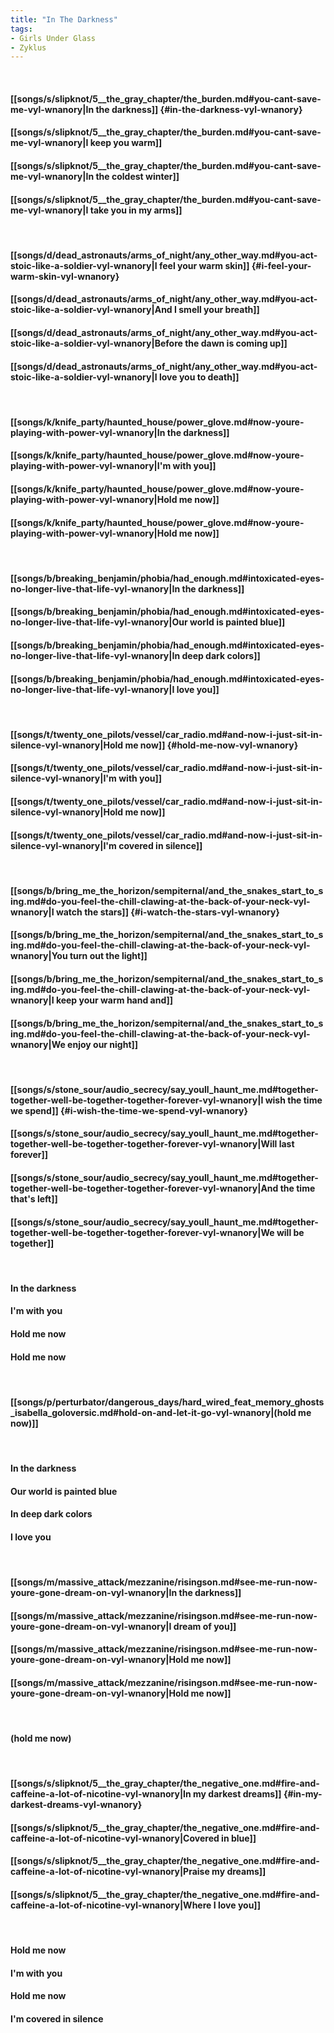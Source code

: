 ```yaml
---
title: "In The Darkness"
tags:
- Girls Under Glass
- Zyklus
---
```

&nbsp;
#### [[songs/s/slipknot/5__the_gray_chapter/the_burden.md#you-cant-save-me-vyl-wnanory|In the darkness]] {#in-the-darkness-vyl-wnanory}
#### [[songs/s/slipknot/5__the_gray_chapter/the_burden.md#you-cant-save-me-vyl-wnanory|I keep you warm]]
#### [[songs/s/slipknot/5__the_gray_chapter/the_burden.md#you-cant-save-me-vyl-wnanory|In the coldest winter]]
#### [[songs/s/slipknot/5__the_gray_chapter/the_burden.md#you-cant-save-me-vyl-wnanory|I take you in my arms]]
&nbsp;
#### [[songs/d/dead_astronauts/arms_of_night/any_other_way.md#you-act-stoic-like-a-soldier-vyl-wnanory|I feel your warm skin]] {#i-feel-your-warm-skin-vyl-wnanory}
#### [[songs/d/dead_astronauts/arms_of_night/any_other_way.md#you-act-stoic-like-a-soldier-vyl-wnanory|And I smell your breath]]
#### [[songs/d/dead_astronauts/arms_of_night/any_other_way.md#you-act-stoic-like-a-soldier-vyl-wnanory|Before the dawn is coming up]]
#### [[songs/d/dead_astronauts/arms_of_night/any_other_way.md#you-act-stoic-like-a-soldier-vyl-wnanory|I love you to death]]
&nbsp;
#### [[songs/k/knife_party/haunted_house/power_glove.md#now-youre-playing-with-power-vyl-wnanory|In the darkness]]
#### [[songs/k/knife_party/haunted_house/power_glove.md#now-youre-playing-with-power-vyl-wnanory|I'm with you]]
#### [[songs/k/knife_party/haunted_house/power_glove.md#now-youre-playing-with-power-vyl-wnanory|Hold me now]]
#### [[songs/k/knife_party/haunted_house/power_glove.md#now-youre-playing-with-power-vyl-wnanory|Hold me now]]
&nbsp;
#### [[songs/b/breaking_benjamin/phobia/had_enough.md#intoxicated-eyes-no-longer-live-that-life-vyl-wnanory|In the darkness]]
#### [[songs/b/breaking_benjamin/phobia/had_enough.md#intoxicated-eyes-no-longer-live-that-life-vyl-wnanory|Our world is painted blue]]
#### [[songs/b/breaking_benjamin/phobia/had_enough.md#intoxicated-eyes-no-longer-live-that-life-vyl-wnanory|In deep dark colors]]
#### [[songs/b/breaking_benjamin/phobia/had_enough.md#intoxicated-eyes-no-longer-live-that-life-vyl-wnanory|I love you]]
&nbsp;
#### [[songs/t/twenty_one_pilots/vessel/car_radio.md#and-now-i-just-sit-in-silence-vyl-wnanory|Hold me now]] {#hold-me-now-vyl-wnanory}
#### [[songs/t/twenty_one_pilots/vessel/car_radio.md#and-now-i-just-sit-in-silence-vyl-wnanory|I'm with you]]
#### [[songs/t/twenty_one_pilots/vessel/car_radio.md#and-now-i-just-sit-in-silence-vyl-wnanory|Hold me now]]
#### [[songs/t/twenty_one_pilots/vessel/car_radio.md#and-now-i-just-sit-in-silence-vyl-wnanory|I'm covered in silence]]
&nbsp;
#### [[songs/b/bring_me_the_horizon/sempiternal/and_the_snakes_start_to_sing.md#do-you-feel-the-chill-clawing-at-the-back-of-your-neck-vyl-wnanory|I watch the stars]] {#i-watch-the-stars-vyl-wnanory}
#### [[songs/b/bring_me_the_horizon/sempiternal/and_the_snakes_start_to_sing.md#do-you-feel-the-chill-clawing-at-the-back-of-your-neck-vyl-wnanory|You turn out the light]]
#### [[songs/b/bring_me_the_horizon/sempiternal/and_the_snakes_start_to_sing.md#do-you-feel-the-chill-clawing-at-the-back-of-your-neck-vyl-wnanory|I keep your warm hand and]]
#### [[songs/b/bring_me_the_horizon/sempiternal/and_the_snakes_start_to_sing.md#do-you-feel-the-chill-clawing-at-the-back-of-your-neck-vyl-wnanory|We enjoy our night]]
&nbsp;
#### [[songs/s/stone_sour/audio_secrecy/say_youll_haunt_me.md#together-together-well-be-together-together-forever-vyl-wnanory|I wish the time we spend]] {#i-wish-the-time-we-spend-vyl-wnanory}
#### [[songs/s/stone_sour/audio_secrecy/say_youll_haunt_me.md#together-together-well-be-together-together-forever-vyl-wnanory|Will last forever]]
#### [[songs/s/stone_sour/audio_secrecy/say_youll_haunt_me.md#together-together-well-be-together-together-forever-vyl-wnanory|And the time that's left]]
#### [[songs/s/stone_sour/audio_secrecy/say_youll_haunt_me.md#together-together-well-be-together-together-forever-vyl-wnanory|We will be together]]
&nbsp;
#### In the darkness
#### I'm with you
#### Hold me now
#### Hold me now
&nbsp;
#### [[songs/p/perturbator/dangerous_days/hard_wired_feat_memory_ghosts_isabella_goloversic.md#hold-on-and-let-it-go-vyl-wnanory|(hold me now)]]
&nbsp;
#### In the darkness
#### Our world is painted blue
#### In deep dark colors
#### I love you
&nbsp;
#### [[songs/m/massive_attack/mezzanine/risingson.md#see-me-run-now-youre-gone-dream-on-vyl-wnanory|In the darkness]]
#### [[songs/m/massive_attack/mezzanine/risingson.md#see-me-run-now-youre-gone-dream-on-vyl-wnanory|I dream of you]]
#### [[songs/m/massive_attack/mezzanine/risingson.md#see-me-run-now-youre-gone-dream-on-vyl-wnanory|Hold me now]]
#### [[songs/m/massive_attack/mezzanine/risingson.md#see-me-run-now-youre-gone-dream-on-vyl-wnanory|Hold me now]]
&nbsp;
#### (hold me now)
&nbsp;
#### [[songs/s/slipknot/5__the_gray_chapter/the_negative_one.md#fire-and-caffeine-a-lot-of-nicotine-vyl-wnanory|In my darkest dreams]] {#in-my-darkest-dreams-vyl-wnanory}
#### [[songs/s/slipknot/5__the_gray_chapter/the_negative_one.md#fire-and-caffeine-a-lot-of-nicotine-vyl-wnanory|Covered in blue]]
#### [[songs/s/slipknot/5__the_gray_chapter/the_negative_one.md#fire-and-caffeine-a-lot-of-nicotine-vyl-wnanory|Praise my dreams]]
#### [[songs/s/slipknot/5__the_gray_chapter/the_negative_one.md#fire-and-caffeine-a-lot-of-nicotine-vyl-wnanory|Where I love you]]
&nbsp;
#### Hold me now
#### I'm with you
#### Hold me now
#### I'm covered in silence
